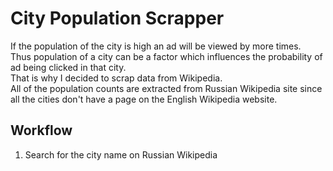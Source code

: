 
# City Population Scrapper
If the population of the city is high an ad will be viewed by more times. <br>
Thus population of a city can be a factor which influences the probability of ad being clicked in that city. <br>
That is why I decided to scrap data from Wikipedia.<br>
All of the population counts are extracted from Russian Wikipedia site since all the cities don't have a page on the English Wikipedia website.<br>

## Workflow
1. Search for the city name on Russian Wikipedia


